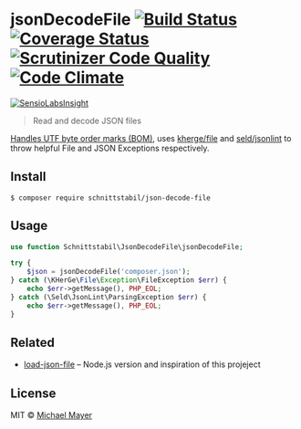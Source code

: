 # jsonDecodeFile [![Build Status](https://travis-ci.org/schnittstabil/json-decode-file.svg?branch=master)](https://travis-ci.org/schnittstabil/json-decode-file) [![Coverage Status](https://coveralls.io/repos/schnittstabil/json-decode-file/badge.svg?branch=master&service=github)](https://coveralls.io/github/schnittstabil/json-decode-file?branch=master) [![Scrutinizer Code Quality](https://scrutinizer-ci.com/g/schnittstabil/json-decode-file/badges/quality-score.png?b=master)](https://scrutinizer-ci.com/g/schnittstabil/json-decode-file/?branch=master) [![Code Climate](https://codeclimate.com/github/schnittstabil/json-decode-file/badges/gpa.svg)](https://codeclimate.com/github/schnittstabil/json-decode-file)

[![SensioLabsInsight](https://insight.sensiolabs.com/projects/a4e650d4-67a8-4556-a85f-d4f27d323259/big.png)](https://insight.sensiolabs.com/projects/a4e650d4-67a8-4556-a85f-d4f27d323259)

> Read and decode JSON files

[Handles UTF byte order marks (BOM)](https://github.com/duncan3dc/bom-string), uses [kherge/file](https://github.com/kherge/php-file) and [seld/jsonlint](https://github.com/Seldaek/jsonlint) to throw helpful File and JSON Exceptions respectively.

## Install

```
$ composer require schnittstabil/json-decode-file
```

## Usage

```php
use function Schnittstabil\JsonDecodeFile\jsonDecodeFile;

try {
    $json = jsonDecodeFile('composer.json');
} catch (\KHerGe\File\Exception\FileException $err) {
    echo $err->getMessage(), PHP_EOL;
} catch (\Seld\JsonLint\ParsingException $err) {
    echo $err->getMessage(), PHP_EOL;
}
```

## Related

- [load-json-file](https://github.com/sindresorhus/load-json-file) – Node.js version and inspiration of this projeject

## License

MIT © [Michael Mayer](http://schnittstabil.de)
